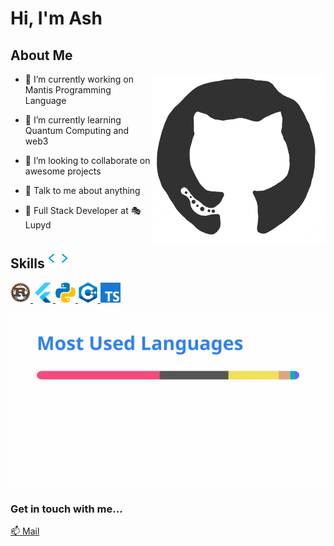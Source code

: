 

# Hi, I'm Ash


<h2> About Me </h2>

<img width="55%" align="right" alt="Github" src="./assets/github.gif" />


- 🔭 I’m currently working on Mantis Programming Language

- 🌱 I’m currently learning Quantum Computing and web3

- 👯 I’m looking to collaborate on awesome projects

- 💬 Talk to me about anything

- 🤖 Full Stack Developer at 🎭 Lupyd


<h2> Skills <img src = "./assets/code.gif" width = 32px height=32px> </h2>
<a href= https://github.com/ash-hashtag?tab=repositories&q=&type=&language=rust&sort= > <img width ='32px' height='32px' src ='./assets/rust.webp'> </a>
<a href= https://github.com/ash-hashtag?tab=repositories&q=&type=&language=flutter&sort= > <img width ='32px' height='32px' src ='./assets/flutter.svg'> </a>
<a href= https://github.com/ash-hashtag?tab=repositories&q=&type=&language=python&sort= > <img width ='32px' height='32px' src ='./assets/python.svg'> </a>
<a href= https://github.com/ash-hashtag?tab=repositories&q=&type=&language=cpp&sort= > <img width ='32px' height='32px' src ='./assets/cpp.svg'> </a>
<a href= https://github.com/ash-hashtag?tab=repositories&q=&type=&language=typescript&sort= > <img width ='32px' height='32px' src ='./assets/typescript.svg'> </a>


![GitHub Stats](./assets/languages.svg)



### Get in touch with me...
[📫 Mail](mailto://hashtag438@gmail.com)
